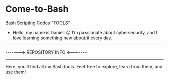 # Come-to-Bash
Bash Scripting Codes "TOOLS"
- Hello, my name is Daniel. 😊
I’m passionate about cybersecurity, and I love learning something new about it every day.

*********************************
-------> REPOSITORY INFO <-------
*********************************

Here, you’ll find all my Bash tools. Feel free to explore, learn from them, and use them!
